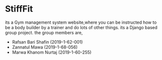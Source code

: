 # StiffFit 
its a Gym management system website,where you can be instructed how to be a body builder by a trainer and do lots of other things.
its a Django based group project. the group members are,
- Rafsan Bari Shafin (2019-1-62-001)
- Zannatul Mawa (2019-1-68-056)
- Marwa Khanom Nurtaj (2019-1-60-255)
